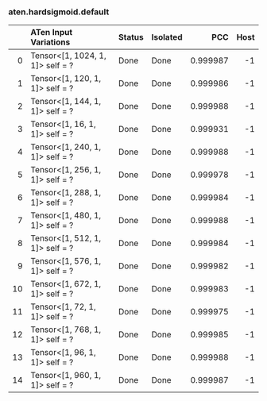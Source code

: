 ### aten.hardsigmoid.default
|    | ATen Input Variations            | Status   | Isolated   |      PCC |   Host |
|---:|:---------------------------------|:---------|:-----------|---------:|-------:|
|  0 | Tensor<[1, 1024, 1, 1]> self = ? | Done     | Done       | 0.999987 |     -1 |
|  1 | Tensor<[1, 120, 1, 1]> self = ?  | Done     | Done       | 0.999986 |     -1 |
|  2 | Tensor<[1, 144, 1, 1]> self = ?  | Done     | Done       | 0.999988 |     -1 |
|  3 | Tensor<[1, 16, 1, 1]> self = ?   | Done     | Done       | 0.999931 |     -1 |
|  4 | Tensor<[1, 240, 1, 1]> self = ?  | Done     | Done       | 0.999988 |     -1 |
|  5 | Tensor<[1, 256, 1, 1]> self = ?  | Done     | Done       | 0.999978 |     -1 |
|  6 | Tensor<[1, 288, 1, 1]> self = ?  | Done     | Done       | 0.999984 |     -1 |
|  7 | Tensor<[1, 480, 1, 1]> self = ?  | Done     | Done       | 0.999988 |     -1 |
|  8 | Tensor<[1, 512, 1, 1]> self = ?  | Done     | Done       | 0.999984 |     -1 |
|  9 | Tensor<[1, 576, 1, 1]> self = ?  | Done     | Done       | 0.999982 |     -1 |
| 10 | Tensor<[1, 672, 1, 1]> self = ?  | Done     | Done       | 0.999983 |     -1 |
| 11 | Tensor<[1, 72, 1, 1]> self = ?   | Done     | Done       | 0.999975 |     -1 |
| 12 | Tensor<[1, 768, 1, 1]> self = ?  | Done     | Done       | 0.999985 |     -1 |
| 13 | Tensor<[1, 96, 1, 1]> self = ?   | Done     | Done       | 0.999988 |     -1 |
| 14 | Tensor<[1, 960, 1, 1]> self = ?  | Done     | Done       | 0.999987 |     -1 |

